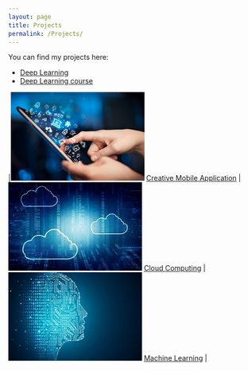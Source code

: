 ```yaml
---
layout: page
title: Projects
permalink: /Projects/
---
```


You can find my projects here:
- [Deep Learning](https://github.com/farshadsafavi/DeepLearning/)
- [Deep Learning course](https://github.com/farshadsafavi/deep-learning-v2-pytorch)

|![Mobile Application](assets/Mobile.jpg) [Creative Mobile Application](https://github.com/farshadsafavi/Android-Applications/)
|![Cloud Computing](assets/Cloud.jpg) [Cloud Computing](https://github.com/farshadsafavi/Cloud-Computing/)
|![Machine Learning](assets/Machine.jpg) [Machine Learning](https://github.com/farshadsafavi/MachineLearning/) |
